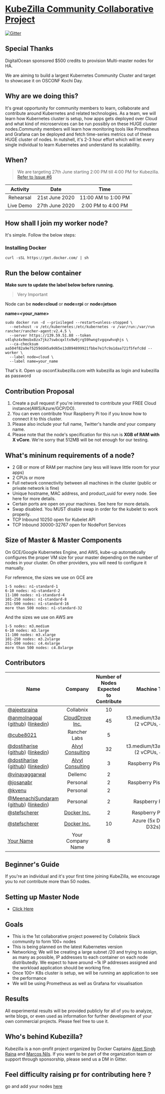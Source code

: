 # [KubeZilla Community Collaborative Project](https://kubezilla.com)
[![Gitter](https://img.shields.io/gitter/room/DAVFoundation/DAV-Contributors.svg?style=flat-square)](https://gitter.im/kubezilla/community) 


## Special Thanks

DigitalOcean sponsored $500 credits to provision Multi-master nodes for HA.
 

We are aiming to build a largest Kubernetes Community Cluster and target to showcase it on OSCONF Kochi Day.

## Why are we doing this?

It's great opportunity for community members to learn, collaborate and contribute around Kubernetes and related technologies. As a team, we will learn how Kubernetes cluster is setup, how apps gets deployed over Cloud and what kind of microservices can be run possibly on these HUGE cluster nodes.Community members will learn how monitoring tools like Prometheus and Grafana can be deployed and fetch time-series metrics out of these HUGE cluster of nodes. In nutshell, it's 2-3 hour effort which will let every single individual to learn Kubernetes and understand its scalability.

## When? 

> We are targeting 27th June starting 2:00 PM till 4:00 PM for Kubezilla. [Refer to Issue #6](https://github.com/collabnix/kubezilla/issues/6)

| Activity  |      Date      |        Time        |
| :-------: | :------------: | :----------------: |
| Rehearsal | 21st June 2020 |11:00 AM to 1:00 PM |
| Live Demo | 27th June 2020 | 2:00 PM to 4:00 PM |


## How shall I join my worker node?

It's simple. Follow the below steps:

### Installing Docker

```
curl -sSL https://get.docker.com/ | sh
```

## Run the below container 

**Make sure to update the label below before running.**

> Very Important

Node can be **node=cloud** or **node=rpi** or **node=jetson**

**name=<your_name>**

```
sudo docker run -d --privileged --restart=unless-stopped \
  --net=host -v /etc/kubernetes:/etc/kubernetes -v /var/run:/var/run rancher/rancher-agent:v2.4.5 \
  --server https://139.59.51.88 --token v4lqhz4x9msbx8zx7jkz7swbcqxltx9w9jrg59hwngtvgqxwhvqhjs \
  --ca-checksum aa504f82a9e75259dd45a9d65e13d094899921fbbe7e1fc9a1daa721f5fefc8d --worker \
  --label node=cloud \
  --label name=your_name
```

That's it. Open up osconf.kubezilla.com with kubezilla as login and kubezilla as password


## Contribution Proposal

  1. Create a pull request if you're interested to contribute your FREE Cloud instance(AWS/Azure/GCP/DO).
  2. You can even contribute Your Raspberry Pi too if you know how to connect it to this cluster.
  3. Please also include your full name, Twitter's handle *and* your company name.
  4. Please note that the node's specification for this run is **XGB of RAM with X vCore**.
  We're sorry that 512MB will be not enough for our testing.
  
  
  ## What's mininum requirements of a node?
  

- 2 GB or more of RAM per machine (any less will leave little room for your apps)
- 2 CPUs or more
- Full network connectivity between all machines in the cluster (public or private network is fine)
- Unique hostname, MAC address, and product_uuid for every node. See here for more details.
- Certain ports are open on your machines. See here for more details.
- Swap disabled. You MUST disable swap in order for the kubelet to work properly.
- TCP	Inbound	10250	open for Kubelet API	
- TCP	Inbound	30000-32767 open for NodePort Services

## Size of Master & Master Components


On GCE/Google Kubernetes Engine, and AWS, kube-up automatically configures the proper VM size for your master depending on the number of nodes in your cluster. On other providers, you will need to configure it manually. 

For reference, the sizes we use on GCE are

```
1-5 nodes: n1-standard-1
6-10 nodes: n1-standard-2
11-100 nodes: n1-standard-4
101-250 nodes: n1-standard-8
251-500 nodes: n1-standard-16
more than 500 nodes: n1-standard-32
```

And the sizes we use on AWS are

```
1-5 nodes: m3.medium
6-10 nodes: m3.large
11-100 nodes: m3.xlarge
101-250 nodes: m3.2xlarge
251-500 nodes: c4.4xlarge
more than 500 nodes: c4.8xlarge
```


## Contributors


| Name                                                                                                                                                       |                Company                | Number of Nodes<br>Expected to Contribute |             Machine Type             |
| ---------------------------------------------------------------------------------------------------------------------------------------------------------- | :-----------------------------------: | :---------------------------------------: | :----------------------------------: |
| [@ajeetsraina](https://twitter.com/ajeetsraina)                                                                                                            |               Collabnix               |                    10                     |                                      |
| [@anmolnagpal](https://twitter.com/anmol_nagpal)<br/>([github](https://github.com/anmolnagpal)) ([linkedin](https://www.linkedin.com/in/anmolnagpal/))        | [CloudDrove Inc.](https://clouddrove.com) |                    45                     | t3.medium/t3a.medium (2 vCPUs, 4 GB) |
| [@cube8021](https://twitter.com/cube8021)                                                                                                                  |             Rancher Labs              |                     5                     |                                      |
| [@dostiharise](https://twitter.com/dostiharise)<br/>([github](https://github.com/dostiharise)) ([linkedin](https://www.linkedin.com/in/harikrishnaganji/)) | [Alvyl Consulting](https://alvyl.com) |                    32                     | t3.medium/t3a.medium (2 vCPUs, 4 GB) |
| [@dostiharise](https://twitter.com/dostiharise)<br/>([github](https://github.com/dostiharise)) ([linkedin](https://www.linkedin.com/in/harikrishnaganji/)) | [Alvyl Consulting](https://alvyl.com) |                     3                     |         Raspberry Pis 3B+/4B         |
| [@vinayaggarwal](https://twitter.com/vnyagarwal)                                                                                                           |                Dellemc                |                     2                     |                                      |
| [@josanabr](https://twitter.com/josanabr)                                                                                                                  |               Personal                |                     2                     |         Raspberry Pis 3B+/4B         |
| [@kvenu](https://www.linkedin.com/in/kumaresan-venu-91649aa1/)                                                                                             |               Personal                |                     2                     |                                      |
| [@MeenachiSundaram](https://twitter.com/vmeenachis) <br/>([github](https://github.com/MeenachiSundaram)) ([linkedin](https://www.linkedin.com/in/meenz/))  |               Personal                |                     2                     |           Raspberry Pis 4B           |
| [@stefscherer](https://twitter.com/stefscherer)                                                                                                                    |           [Docker Inc.](https://docker.com)           |                     2                     |          Raspberry Pis 3B+                 |
| [@stefscherer](https://twitter.com/stefscherer)                                                                                                                    |           [Docker Inc.](https://docker.com)           |                     10                     |          Azure (5x D8s, 5x D32s)                 |
| [Your Name](https://twitter.com/yourid)                                                                                                                    |           Your Company Name           |                     8                     |                                      |


## Beginner's Guide
If you're an individual and it's your first time joining KubeZilla, we encourage you to *not* contribute more than 50 nodes.

## Setting up Master Node

- [Click Here](https://github.com/collabnix/kubezilla/blob/master/master/README.md)

## Goals
- This is the 1st collaborative project powered by Collabnix Slack community to form 100+ nodes
- This is being planned on the latest Kubernetes version
-  Networking; We will be creating a large subnet /20 and trying to assign, as many as possible, IP addresses to each container on each node distributedly. We expect to have around ~1k IP addresses assigned and the workload application should be working fine.
- Once 100+ K8s cluster is setup, we will be running an application to see the performance
- We will be using Prometheus as well as Grafana for visualisation

## Results
All experimental results will be provided publicly for all of you to analyze, write blogs,
or even used as information for further development of your own commercial projects. Please feel free to use it.

## Who's behind Kubezilla?

Kubezilla is a non-profit project organized by Docker Captains [Ajeet Singh Raina](https://twitter.com/ajeetsraina) and [Marcos Nils](https://twitter.com/marcosnils). If you want to be part of the organization team or support through sponsorship, please send us a DM in Gitter. 

## Feel difficulty raising pr for contributing here ?
go and add your nodes [here](https://docs.google.com/forms/d/e/1FAIpQLScoezFOQjtXUY2U0bkxdyr0BXTR__1ARufoJNd1l5m8idewrQ/viewform?usp=sf_link)
